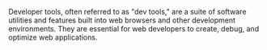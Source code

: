 Developer tools, often referred to as "dev tools," are a suite of software utilities and features built into web browsers and other development environments. 
They are essential for web developers to create, debug, and optimize web applications. 
